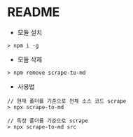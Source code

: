 # README



- 모듈 설치

```
> npm i -g
```



- 모듈 삭제

```
> npm remove scrape-to-md
```



- 사용법

```
// 현재 폴더를 기준으로 전체 소스 코드 scrape
> npx scrape-to-md

// 특정 폴더를 기준으로 scrape
> npx scrape-to-md src
```





